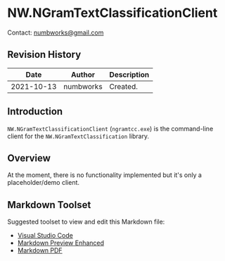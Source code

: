 # NW.NGramTextClassificationClient
Contact: numbworks@gmail.com

## Revision History

| Date | Author | Description |
|---|---|---|
| 2021-10-13 | numbworks | Created. |

## Introduction

`NW.NGramTextClassificationClient` (`ngramtcc.exe`) is the command-line client for the `NW.NGramTextClassification` library.

## Overview

At the moment, there is no functionality implemented but it's only a placeholder/demo client.

## Markdown Toolset

Suggested toolset to view and edit this Markdown file:

- [Visual Studio Code](https://code.visualstudio.com/)
- [Markdown Preview Enhanced](https://marketplace.visualstudio.com/items?itemName=shd101wyy.markdown-preview-enhanced)
- [Markdown PDF](https://marketplace.visualstudio.com/items?itemName=yzane.markdown-pdf)